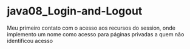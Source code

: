 # java08_Login-and-Logout
 Meu primeiro contato com o acesso aos recursos do session, onde implemento um nome como acesso para páginas privadas a quem não identificou acesso
